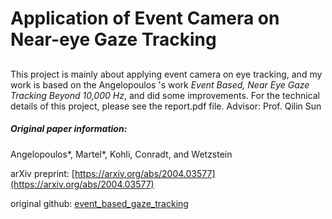 
# Application of Event Camera on Near-eye Gaze Tracking
## 

This project is mainly about applying event camera on eye tracking, and my work is based on the Angelopoulos 's work *Event Based, Near Eye Gaze Tracking Beyond 10,000 Hz*, and did some improvements. For the technical details of this project, please see the report.pdf file.
Advisor: Prof. Qilin Sun

##### Original paper information:

Angelopoulos*, Martel*, Kohli, Conradt, and Wetzstein

arXiv preprint: [https://arxiv.org/abs/2004.03577](https://arxiv.org/abs/2004.03577) 

original github: [event_based_gaze_tracking](https://github.com/aangelopoulos/event_based_gaze_tracking)

###### 



